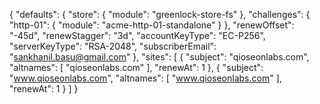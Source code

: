 {
  "defaults": {
    "store": {
      "module": "greenlock-store-fs"
    },
    "challenges": {
      "http-01": {
        "module": "acme-http-01-standalone"
      }
    },
    "renewOffset": "-45d",
    "renewStagger": "3d",
    "accountKeyType": "EC-P256",
    "serverKeyType": "RSA-2048",
    "subscriberEmail": "sankhanil.basu@gmail.com"
  },
  "sites": [
    {
      "subject": "qioseonlabs.com",
      "altnames": [
        "qioseonlabs.com"
      ],
      "renewAt": 1
    },
    {
      "subject": "www.qioseonlabs.com",
      "altnames": [
        "www.qioseonlabs.com"
      ],
      "renewAt": 1
    }
  ]
}




